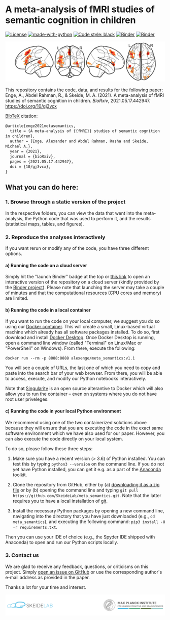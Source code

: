 # A meta-analysis of fMRI studies of semantic cognition in children

[![License](https://img.shields.io/badge/License-MIT-blue.svg)](https://opensource.org/licenses/MIT)
[![made-with-python](https://img.shields.io/badge/Made%20with-Python-1f425f.svg)](https://www.python.org/)
[![Code style: black](https://img.shields.io/badge/code%20style-black-000000.svg)](https://github.com/psf/black)
[![Binder](https://img.shields.io/docker/cloud/build/alexenge/meta_semantics.svg)](https://hub.docker.com/r/alexenge/meta_semantics)
[![Binder](https://mybinder.org/badge_logo.svg)](https://mybinder.org/v2/gh/SkeideLab/meta_semantics/v1.1)

[![meta-analytic results from ALE](https://raw.githubusercontent.com/SkeideLab/meta_semantics/main/misc/ale_brains.png)](https://github.com/SkeideLab/meta_semantics/tree/main/results)

This repository contains the code, data, and results for the following paper: Enge, A., Abdel Rahman, R., & Skeide, M. A. (2021). A meta-analysis of fMRI studies of semantic cognition in children. *BioRxiv*, 2021.05.17.442947. https://doi.org/10/gj3vcx

[BibTeX](http://www.bibtex.org) citation:

```
@article{enge2021metasemantics,
  title = {A meta-analysis of {{fMRI}} studies of semantic cognition in children},
  author = {Enge, Alexander and Abdel Rahman, Rasha and Skeide, Michael A.},
  year = {2021},
  journal = {bioRxiv},
  pages = {2021.05.17.442947},
  doi = {10/gj3vcx},
}
```

## What you can do here:

### 1. Browse through a static version of the project

In the respective folders, you can view the data that went into the meta-analysis, the Python code that was used to perform it, and the results (statistical maps, tables, and figures).

### 2. Reproduce the analyses interactively

If you want rerun or modify any of the code, you have three different options.

#### a) Running the code on a cloud server

Simply hit the "launch Binder" badge at the top or [this link](https://mybinder.org/v2/gh/SkeideLab/meta_semantics/v1.1) to open an interactive version of the repository on a cloud server (kindly provided by the [Binder project](https://mybinder.readthedocs.io/en/latest/about/about.html)). Please note that launching the server may take a couple of minutes and that the computational resources (CPU cores and memory) are limited.

#### b) Running the code in a local container

If you want to run the code on your local computer, we suggest you do so using our [Docker container](https://hub.docker.com/repository/docker/alexenge/meta_semantics). This will create a small, Linux-based virtual machine which already has all software packages installed. To do so, first download and install [Docker Desktop](https://www.docker.com/products/docker-desktop). Once Docker Desktop is running, open a command line window (called "Terminal" on Linux/Mac or "PowerShell" on Windows). From there, execute the following:

```
docker run --rm -p 8888:8888 alexenge/meta_semantics:v1.1
```

You will see a couple of URLs, the last one of which you need to copy and paste into the search bar of your web browser. From there, you will be able to access, execute, and modify our Python notebooks interactively.

Note that [Singularity](https://sylabs.io/singularity/) is an open source alterantive to Docker which will also allow you to run the container – even on systems where you do not have root user priveleges.

#### c) Running the code in your local Python environment

We recommend using one of the two containerized solutions above because they will ensure that you are executing the code in the exact same software environment which we have also used for our paper. However, you can also execute the code directly on your local system.

To do so, please follow these three steps:

1. Make sure you have a recent version (> 3.6) of Python installed. You can test this by typing `python3 --version` on the command line. If you do not yet have Python installed, you can get it e.g. as a part of the [Anaconda](https://www.anaconda.com/products/individual) toolkit.

2. Clone the repository from GitHub, either by (a) [downloading it as a zip file](https://github.com/SkeideLab/meta_semantics/archive/refs/heads/main.zip) or by (b) opening the command line and typing `git pull https://github.com/SkeideLab/meta_semantics.git`. Note that the latter requires you to have a local installation of [git](https://git-scm.com/downloads).

3. Install the necessary Python packages by opening a new command line, navigating into the directory that you have just downloaded (e.g., `cd meta_semantics`), and executing the following command: `pip3 install -U -r requirements.txt`.

Then you can use your IDE of choice (e.g., the Spyder IDE shipped with Anaconda) to open and run our Python scripts locally.

### 3. Contact us

We are glad to receive any feedback, questions, or criticisms on this project. Simply [open an issue on GitHub](https://github.com/SkeideLab/meta_semantics/issues/new/choose) or use the corresponding author's e-mail address as provided in the paper.

Thanks a lot for your time and interest.

[![SkeideLab and MPI CBS logos](https://raw.githubusercontent.com/SkeideLab/meta_semantics/main/misc/header_logos.png)](https://skeidelab.com)

